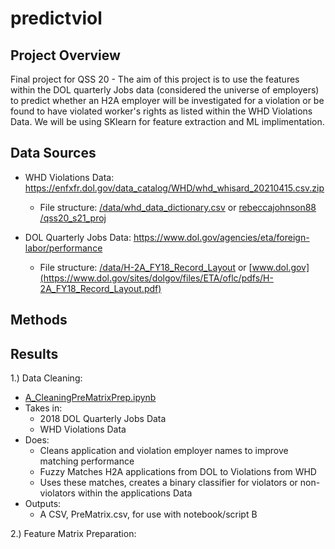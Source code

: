 # predictviol

## Project Overview
Final project for QSS 20 - The aim of this project is to use the features within the DOL quarterly Jobs data (considered the universe of employers) to predict whether an H2A employer will be investigated for a violation or be found to have violated worker's rights as listed within the WHD Violations Data. We will be using SKlearn for feature extraction and ML implimentation. 

## Data Sources 
* WHD Violations Data: https://enfxfr.dol.gov/data_catalog/WHD/whd_whisard_20210415.csv.zip
  * File structure: [/data/whd_data_dictionary.csv](https://github.com/JGourdeau/predictviol/blob/main/data/whd_data_dictionary.csv) or [rebeccajohnson88
/qss20_s21_proj](https://github.com/rebeccajohnson88/qss20_s21_proj/tree/main/data/documentation)

* DOL Quarterly Jobs Data: https://www.dol.gov/agencies/eta/foreign-labor/performance
  * File structure: [/data/H-2A_FY18_Record_Layout](https://github.com/JGourdeau/predictviol/blob/main/data/H-2A_FY18_Record_Layout.pdf) or [www.dol.gov](https://www.dol.gov/sites/dolgov/files/ETA/oflc/pdfs/H-2A_FY18_Record_Layout.pdf)
  
## Methods

## Results

1.) Data Cleaning:
* [A_CleaningPreMatrixPrep.ipynb](https://github.com/JGourdeau/predictviol/blob/main/JGWorking/A_CleaningPreMatrixPrep.ipynb)
* Takes in:
    - 2018 DOL Quarterly Jobs Data
    - WHD Violations Data
* Does: 
    - Cleans application and violation employer names to improve matching performance
    - Fuzzy Matches H2A applications from DOL to Violations from WHD
    - Uses these matches, creates a binary classifier for violators or non-violators within the applications Data
* Outputs: 
    - A CSV, PreMatrix.csv, for use with notebook/script B

2.) Feature Matrix Preparation: 





